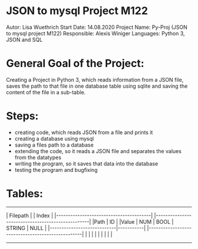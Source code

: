 JSON to mysql Project M122
==========================

Autor:          Lisa Wuethrich
Start Date:     14.08.2020
Project Name:   Py-Proj (JSON to mysql project M122)
Responsible:    Alexis Winiger
Languages:      Python 3, JSON and SQL



General Goal of the Project:
============================
Creating a Project in Python 3, which reads information from a JSON file, 
saves the path to that file in one database table using sqlite and saving the content of the file in a sub-table.


Steps:
======
- creating code, which reads JSON from a file and prints it 
- creating a database using mysql
- saving a files path to a database
- extending the code, so it reads a JSON file and separates the values from the datatypes
- writing the program, so it saves that data into the database 
- testing the program and bugfixing


Tables:
=======
------------------------------------------      ----------------------------------------------------
|               Filepath                 |      |                     Index                        |
|----------------------------------------|      |--------------------------------------------------|
|Path                        |   ID      |      |Value  |   NUM |   BOOL    |   STRING  |   NULL   |
|----------------------------|-----------|      |--------------------------------------------------|
|                            |           |      |       |       |           |           |          |
------------------------------------------      ----------------------------------------------------